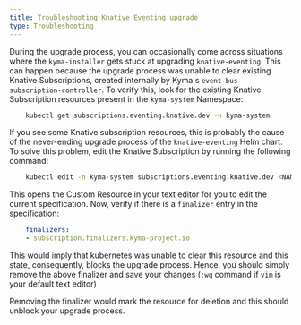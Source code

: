 ```yaml
---
title: Troubleshooting Knative Eventing upgrade
type: Troubleshooting
---
```


During the upgrade process, you can occasionally come across situations where the `kyma-installer` gets stuck at upgrading `knative-eventing`. This can happen because the upgrade process was unable to clear existing Knative Subscriptions, created internally by Kyma's `event-bus-subscription-controller`. 
To verify this, look for the existing Knative Subscription resources present in the `kyma-system` Namespace:

```bash
    kubectl get subscriptions.eventing.knative.dev -n kyma-system
``` 

If you see some Knative subscription resources, this is probably the cause of the never-ending upgrade process of the `knative-eventing` Helm chart. To solve this problem, edit the Knative Subscription by running the following command:

```bash
    kubectl edit -n kyma-system subscriptions.eventing.knative.dev <NAME_OF_THE_KNATIVE_SUBSCRIPTION>
```
This opens the Custom Resource in your text editor for you to edit the current specification. Now, verify if there is a `finalizer` entry in the specification:
```yaml
    finalizers:
    - subscription.finalizers.kyma-project.io
```
This would imply that kubernetes was unable to clear this resource and this state, consequently, blocks the upgrade process. Hence, you should simply remove the above finalizer and save your changes (`:wq` command if `vim` is your default text editor)

Removing the finalizer would mark the resource for deletion and this should unblock your upgrade process.
